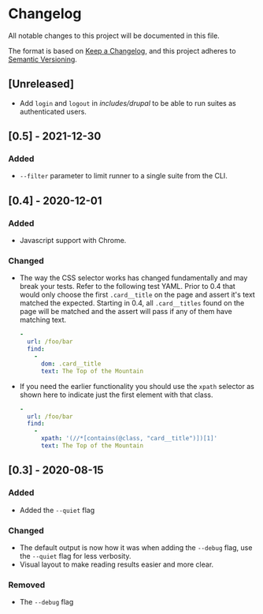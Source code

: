# Changelog
All notable changes to this project will be documented in this file.

The format is based on [Keep a Changelog](https://keepachangelog.com/en/1.0.0/),
and this project adheres to [Semantic Versioning](https://semver.org/spec/v2.0.0.html).

## [Unreleased]
- Add `login` and `logout` in _includes/drupal_ to be able to run suites as authenticated users.

## [0.5] - 2021-12-30
### Added
- `--filter` parameter to limit runner to a single suite from the CLI.
  
## [0.4] - 2020-12-01

### Added
- Javascript support with Chrome.
  
### Changed
- The way the CSS selector works has changed fundamentally and may break your tests.  Refer to the following test YAML.  Prior to 0.4 that would only choose the first `.card__title` on the page and assert it's text matched the expected.  Starting in 0.4, all `.card__titles` found on the page will be matched and the assert will pass if any of them have matching text.
    
    ```yaml
    -
      url: /foo/bar
      find:
        -
          dom: .card__title
          text: The Top of the Mountain
    ```
  
-  If you need the earlier functionality you should use the `xpath` selector as shown here to indicate just the first element with that class.

    ```yaml
    -
      url: /foo/bar
      find:
        -
          xpath: '(//*[contains(@class, "card__title")])[1]'
          text: The Top of the Mountain
    ```

## [0.3] - 2020-08-15
### Added
- Added the `--quiet` flag
  
### Changed
- The default output is now how it was when adding the `--debug` flag, use the `--quiet` flag for less verbosity.
- Visual layout to make reading results easier and more clear.
  
### Removed
- The `--debug` flag
  
